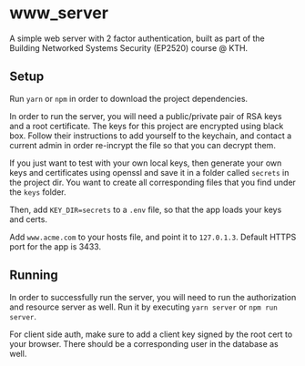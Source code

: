 # www_server
A simple web server with 2 factor authentication, built as part of the Building Networked Systems Security (EP2520) course @ KTH. 

## Setup
Run `yarn` or `npm` in order to download the project dependencies. 

In order to run the server, you will need a public/private pair of RSA keys and a root certificate. The keys for this project are encrypted using black box. Follow their instructions to add yourself to the keychain, and contact a current admin in order re-incrypt the file so that you can decrypt them. 


If you just want to test with your own local keys, then generate your own keys and certificates using openssl and save it in a folder called `secrets` in the project dir. You want to create all corresponding files that you find under the `keys` folder. 

Then, add `KEY_DIR=secrets` to a `.env` file, so that the app loads your keys and certs. 

Add `www.acme.com` to your hosts file, and point it to `127.0.1.3`. Default HTTPS port for the app is 3433. 

## Running
In order to successfully run the server, you will need to run the authorization and resource server as well. Run it by executing `yarn server` or `npm run server`. 

For client side auth, make sure to add a client key signed by the root cert to your browser. There should be a corresponding user in the database as well. 






